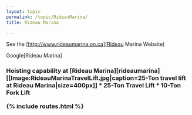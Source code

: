 ```yaml
---
layout: topic
permalink: /topic/RideauMarina/
title: Rideau Marina

---
```


See the [http://www.rideaumarina.on.ca](Rideau Marina Website)

Google[Rideau Marina]

<a name="hoist">
<h3>Hoisting capability at [Rideau Marina][rideaumarina]
[[Image:RideauMarinaTravelLift.jpg|caption=25-Ton travel lift at Rideau Marina|size=400px]]
* 25-Ton Travel Lift
* 10-Ton Fork Lift


<a name="other">

{% include routes.html %}
